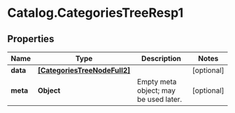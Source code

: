 # Catalog.CategoriesTreeResp1

## Properties
Name | Type | Description | Notes
------------ | ------------- | ------------- | -------------
**data** | [**[CategoriesTreeNodeFull2]**](CategoriesTreeNodeFull2.md) |  | [optional] 
**meta** | **Object** | Empty meta object; may be used later. | [optional] 
